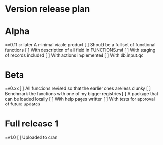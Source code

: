 Version release plan
===================

# Alpha

=v0.11 or later
A minimal viable product
[ ] Should be a full set of functional functions
[ ] With description of all field in FUNCTIONS.md
[ ] With staging of records included
[ ] With actions implemented
[ ] With db.input.qc

# Beta

=v0.xx
[ ] All functions revised so that the earlier ones are less clunky
[ ] Benchmark the functions with one of my bigger registries
[ ] A package that can be loaded locally
[ ] With help pages written
[ ] With tests for approval of future updates

# Full release 1

=v1.0
[ ] Uploaded to cran
